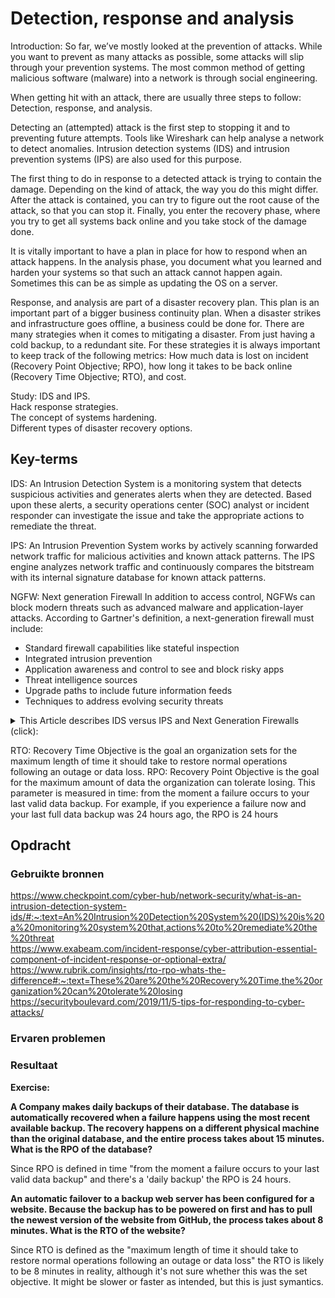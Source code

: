 # Detection, response and analysis

Introduction:
So far, we’ve mostly looked at the prevention of attacks. While you want to prevent as many attacks as possible, some attacks will slip through your prevention systems. The most common method of getting malicious software (malware) into a network is through social engineering.

When getting hit with an attack, there are usually three steps to follow: Detection, response, and analysis.

Detecting an (attempted) attack is the first step to stopping it and to preventing future attempts. Tools like Wireshark can help analyse a network to detect anomalies. Intrusion detection systems (IDS) and intrusion prevention systems (IPS) are also used for this purpose.

The first thing to do in response to a detected attack is trying to contain the damage. Depending on the kind of attack, the way you do this might differ. After the attack is contained, you can try to figure out the root cause of the attack, so that you can stop it. Finally, you enter the recovery phase, where you try to get all systems back online and you take stock of the damage done.

It is vitally important to have a plan in place for how to respond when an attack happens.
In the analysis phase, you document what you learned and harden your systems so that such an attack cannot happen again. Sometimes this can be as simple as updating the OS on a server.

Response, and analysis are part of a disaster recovery plan. This plan is an important part of a bigger business continuity plan. When a disaster strikes and infrastructure goes offline, a business could be done for. There are many strategies when it comes to mitigating a disaster. From just having a cold backup, to a redundant site.
For these strategies it is always important to keep track of the following metrics: How much data is lost on incident (Recovery Point Objective; RPO), how long it takes to be back online (Recovery Time Objective; RTO), and cost.

Study:
IDS and IPS.  
Hack response strategies.  
The concept of systems hardening.  
Different types of disaster recovery options.

## Key-terms

IDS: An Intrusion Detection System is a monitoring system that detects suspicious activities and generates alerts when they are detected. Based upon these alerts, a security operations center (SOC) analyst or incident responder can investigate the issue and take the appropriate actions to remediate the threat.

IPS: An Intrusion Prevention System works by actively scanning forwarded network traffic for malicious activities and known attack patterns. The IPS engine analyzes network traffic and continuously compares the bitstream with its internal signature database for known attack patterns.

NGFW: Next generation Firewall
In addition to access control, NGFWs can block modern threats such as advanced malware and application-layer attacks. According to Gartner's definition, a next-generation firewall must include:

* Standard firewall capabilities like stateful inspection  
* Integrated intrusion prevention
* Application awareness and control to see and block risky apps
* Threat intelligence sources
* Upgrade paths to include future information feeds
* Techniques to address evolving security threats

<details>
<summary>This Article describes IDS versus IPS and Next Generation Firewalls (click):</summary>  

### Classification of Intrusion Detection Systems
Intrusion detection systems are designed to be deployed in different environments. And like many cybersecurity solutions, an IDS can either be host-based or network-based. 

**Host-Based IDS (HIDS):** A host-based IDS is deployed on a particular endpoint and designed to protect it against internal and external threats. Such an IDS may have the ability to monitor network traffic to and from the machine, observe running processes, and inspect the system’s logs. A host-based IDS’s visibility is limited to its host machine, decreasing the available context for decision-making, but has deep visibility into the host computer’s internals.  

**Network-Based IDS (NIDS):** A network-based IDS solution is designed to monitor an entire protected network. It has visibility into all traffic flowing through the network and makes determinations based upon packet metadata and contents. This wider viewpoint provides more context and the ability to detect widespread threats; however, these systems lack visibility into the internals of the endpoints that they protect.

Due to the different levels of visibility, deploying a HIDS or NIDS in isolation provides incomplete protection to an organization’s system. A unified threat management solution, which integrates multiple technologies in one system, can provide more comprehensive security.

### Detection Method of IDS Deployment
Beyond their deployment location, IDS solutions also differ in how they identify potential intrusions:

*Signature Detection:* Signature-based IDS solutions use fingerprints of known threats to identify them. Once malware or other malicious content has been identified, a signature is generated and added to the list used by the IDS solution to test incoming content. This enables an IDS to achieve a high threat detection rate with no false positives because all alerts are generated based upon detection of known-malicious content. However, a signature-based IDS is limited to detecting known threats and is blind to zero-day vulnerabilities.

*Anomaly Detection:* Anomaly-based IDS solutions build a model of the “normal” behavior of the protected system. All future behavior is compared to this model, and any anomalies are labeled as potential threats and generate alerts. While this approach can detect novel or zero-day threats, the difficulty of building an accurate model of “normal” behavior means that these systems must balance false positives (incorrect alerts) with false negatives (missed detections).

*Hybrid Detection:* A hybrid IDS uses both signature-based and anomaly-based detection. This enables it to detect more potential attacks with a lower error rate than using either system in isolation.

### IDS vs Firewalls
Intrusion Detection Systems and firewalls are both cybersecurity solutions that can be deployed to protect an endpoint or network. However, they differ significantly in their purposes.

An IDS is a passive monitoring device that detects potential threats and generates alerts, enabling security operations center (SOC) analysts or incident responders to investigate and respond to the potential incident. An IDS provides no actual protection to the endpoint or network. A firewall, on the other hand, is designed to act as a protective system. It performs analysis of the metadata of network packets and allows or blocks traffic based upon predefined rules. This creates a boundary over which certain types of traffic or protocols cannot pass.

Since a firewall is an active protective device, it is more like an Intrusion Prevention System (IPS) than an IDS. An IPS is like an IDS but actively blocks identified threats instead of simply raising an alert. This complements the functionality of a firewall, and many next-generation firewalls (NGFWs) have integrated IDS/IPS functionality. This enables them to both enforce the predefined filtering rules (firewalls) and detect and respond to more sophisticated cyber threats (IDS/IPS). 

### Selecting an IDS Solution
An IDS is a valuable component of any organization’s cybersecurity deployment. A simple firewall provides the foundation for network security, but many advanced threats can slip past it. An IDS adds an additional line of defense, making it more difficult for an attacker to gain access to an organization’s network undetected.

When selecting an IDS solution, it is important to carefully consider the deployment scenario. In some cases, an IDS may be the best choice for the job, while, in others, the integrated protection of an IPS may be a better option. Using a NGFW that has built-in IDS/IPS functionality provides an integrated solution, simplifying threat detection and security management.
</details>

RTO: Recovery Time Objective is the goal an organization sets for the maximum length of time it should take to restore normal operations following an outage or data loss.
RPO: Recovery Point Objective is the goal for the maximum amount of data the organization can tolerate losing. This parameter is measured in time: from the moment a failure occurs to your last valid data backup. For example, if you experience a failure now and your last full data backup was 24 hours ago, the RPO is 24 hours

## Opdracht
### Gebruikte bronnen
https://www.checkpoint.com/cyber-hub/network-security/what-is-an-intrusion-detection-system-ids/#:~:text=An%20Intrusion%20Detection%20System%20(IDS)%20is%20a%20monitoring%20system%20that,actions%20to%20remediate%20the%20threat  
https://www.exabeam.com/incident-response/cyber-attribution-essential-component-of-incident-response-or-optional-extra/  
https://www.rubrik.com/insights/rto-rpo-whats-the-difference#:~:text=These%20are%20the%20Recovery%20Time,the%20organization%20can%20tolerate%20losing    
https://securityboulevard.com/2019/11/5-tips-for-responding-to-cyber-attacks/

### Ervaren problemen

### Resultaat

**Exercise:**  

**A Company makes daily backups of their database. The database is automatically recovered when a failure happens using the most recent available backup. The recovery happens on a different physical machine than the original database, and the entire process takes about 15 minutes. What is the RPO of the database?**  

Since RPO is defined in time "from the moment a failure occurs to your last valid data backup" and there's a 'daily backup' the RPO is 24 hours.

**An automatic failover to a backup web server has been configured for a website. Because the backup has to be powered on first and has to pull the newest version of the website from GitHub, the process takes about 8 minutes. What is the RTO of the website?**

Since RTO is defined as the "maximum length of time it should take to restore normal operations following an outage or data loss" the RTO is likely to be 8 minutes in reality, although it's not sure whether this was the set objective. It might be slower or faster as intended, but this is just symantics.
